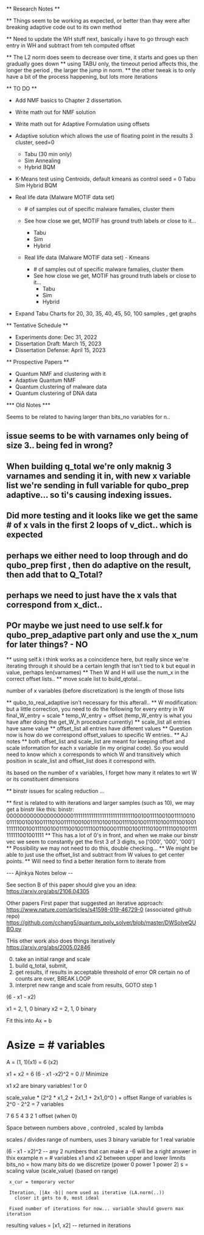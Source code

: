 ** Research Notes **

  ** Things seem to be working as expected, or better than thay were after breaking adaptive code out to 
  its own method

  ** Need to update the WH stuff next, basically i have to go through each entry in WH and subtract from teh computed offset

  ** The L2 norm does seem to decrease over time, it starts and goes up then gradually goes down
    ** using TABU only, the timeout period affects this, the longer the period , the larger the jump in norm.
    ** the other tweak is to only have a bit of the process happening, but lots more iterations



** TO DO **

* Add NMF basics to Chapter 2 dissertation.
* Write math out for NMF solution
* Write math out for Adaptive Formulation using offsets 

* Adaptive solution which allows the use of floating point in the results
  3 cluster, seed=0

    * Tabu (30 min only)
    * Sim Annealing
    * Hybrid BQM

* K-Means test using Centroids, default kmeans as control 
    seed = 0
      Tabu
      Sim
      Hybrid BQM


* Real life data (Malware MOTIF data set)
    * \# of samples out of specific malware famalies, cluster them
    * See how close we get, MOTIF has ground truth labels or close to it...
      * Tabu
      * Sim
      * Hybrid

  * Real life data (Malware MOTIF data set) - Kmeans 
    * \# of samples out of specific malware famalies, cluster them
    * See how close we get, MOTIF has ground truth labels or close to it...
      * Tabu
      * Sim
      * Hybrid




* Expand Tabu Charts for 20, 30, 35, 40, 45, 50, 100 samples , get graphs


** Tentative Schedule **

* Experiments done:  Dec 31, 2022
* Dissertation Draft:  March 15, 2023
* Dissertation Defense: April 15, 2023


** Prospective Papers **

* Quantum NMF and clustering with it
* Adaptive Quantum NMF
* Quantum clustering of malware data
* Quantum clustering of DNA data



*** Old Notes ***

Seems to be related to having larger than bits_no variables for n.. 

## issue seems to be with varnames only being of size 3.. being fed in wrong?
## When building q_total we're only maknig 3 varnames and sending it in, with new x variable list we're sending in full variable for qubo_prep adaptive... so ti's causing indexing issues.
## Did more testing and it looks like we get the same # of x vals in the first 2 loops of v_dict.. which is expected
## perhaps we either need to loop through and do qubo_prep first , then do adaptive on the result, then add that to Q_Total?
## perhaps we need to just have the x vals that correspond from x_dict.. 
## POr maybe we just need to use self.k for qubo_prep_adaptive part only and use the x_num for later things? - NO
** using self.k i think works as a coincidence here, but really since we're iterating through it should be a certain length
   that isn't tied to k but equal in value, perhaps len(varnames)
** Then W and H will use the num_x in the correct offset lists.. 
** move scale list to build_qtotal... 


number of x variables (before discretization) is the length of those lists

  ** qubo_to_real_adaptive isn't necessary for this afterall..
  ** W modification:
      but a little correction, you need to do the following for every entry in W
    final_W_entry = scale * temp_W_entry + offset
    (temp_W_entry is what you have after doing the get_W_h procedure currently)
    ** scale_list all entries have same value
    ** offset_list all entries have different values
    ** Question now is how do we correspond offset_values to specific W entries..
      ** AJ notes **
        both offset_list and scale_list are meant for keeping offset and scale information for each x variable (in my original code). So you would need to know which x corresponds to which W and transitively which position in scale_list and offset_list does it correspond with.

its based on the number of x variables, I forget how many it relates to wrt W or its constituent dimensions

  ** binstr issues for scaling reduction ...

  ** first is related to with iterations and larger samples (such as 10), we may get a binstr like this:
  binstr: 000000000000000000001111111111111111111111111111001001111001001111001001111001001001111010011111001001111010011001111001001111101001111001001111111001001111001001111001001111001100001111001001111010011111001001111111111001001111
  ** This has a lot of 0's in front, and when we make our binstr vec we seem to constantly get the first 3 of 3 digits, so ['000', '000', '000']
  ** Possibility we may not need to do this, double checking...
  ** We might be able to just use the offset_list and subtract from W values to get center points. 
  ** Will need to find a better iteration form to iterate from


--- Ajinkya Notes below --

See section B of this paper should give you an idea:
https://arxiv.org/abs/2106.04305

Other papers
First paper that suggested an iterative approach:
https://www.nature.com/articles/s41598-019-46729-0
(associated github repo)
https://github.com/cchang5/quantum_poly_solver/blob/master/DWSolveQUBO.py

THis other work also does things iteratively
https://arxiv.org/abs/2005.02846


0. take an initial range and scale
1. build q_total, submit,
2.  get results, if results in acceptable threshold of error OR certain no of counts are over, BREAK LOOP
3. interpret new range and scale from results, GOTO step 1 

(6 - x1 - x2)

x1 = 2, 1, 0 binary
x2 = 2, 1, 0  binary

Fit this into Ax = b

# Asize = # variables 
A = (1, 1)(x1)   = 6
          (x2)  


x1 + x2 = 6
(6 - x1 -x2)^2 = 0    // Minimize

x1 x2 are binary variables! 1 or 0


scale_value * (2^2 * x1_2 + 2x1_1 + 2x1_0^0 ) + offset 
Range of variables is 2^0 - 2^2 = 7 variables

7  6  5  4  3  2  1  offset  (when 0)

Space between numbers above , controled , scaled by lambda

  scales / divides range of numbers, uses 3 binary variable for 1 real variable

  (6 - x1 - x2)^2  -- any 2 numbers that can make a -6 will be a right answer
   in thix example n = # variables
     x1 and x2 between upper and lower limnits
     bits_no = how many bits do we discretize  (power 0 power 1 power 2)
     s = scaling value (scale_value) (based on range)

     x_cur = temporary vector 

     Iteration, ||Ax -b|| norm used as iterative (LA.norm(..))
       closer it gets to 0, most ideal

     Fixed number of iterations for now... variable should govern max iteration

  resulting values = [x1, x2] -- returned in iterations 
